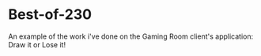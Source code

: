 # Best-of-230
An example of the work i've done on the Gaming Room client's application: Draw it or Lose it!
